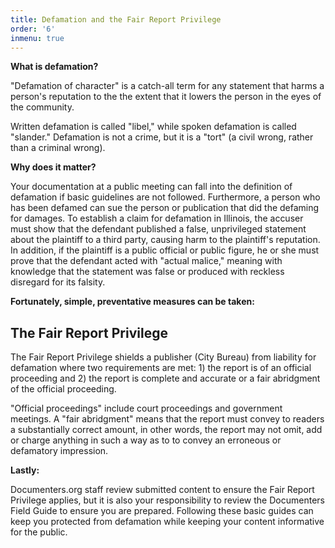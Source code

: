 ```yaml
---
title: Defamation and the Fair Report Privilege
order: '6'
inmenu: true
---
```

**What is defamation?**

"Defamation of character" is a catch-all term for any statement that harms a person's reputation to the the extent that it lowers the person in the eyes of the community. 

Written defamation is called "libel," while spoken defamation is called "slander." Defamation is not a crime, but it is a "tort" (a civil wrong, rather than a criminal wrong). 

**Why does it matter?**

Your documentation at a public meeting can fall into the definition of defamation if basic guidelines are not followed. Furthermore, a person who has been defamed can sue the person or publication that did the defaming for damages. To establish a claim for defamation in Illinois, the accuser must show that the defendant published a false, unprivileged statement about the plaintiff to a third party, causing harm to the plaintiff's reputation. In addition, if the plaintiff is a public official or public figure, he or she must prove that the defendant acted with "actual malice," meaning with knowledge that the statement was false or produced with reckless disregard for its falsity.

**Fortunately, simple, preventative measures can be taken:**

## The Fair Report Privilege

The Fair Report Privilege shields a publisher (City Bureau) from liability for defamation where two requirements are met: 1) the report is of an official proceeding and 2) the report is complete and accurate or a fair abridgment of the official proceeding.

"Official proceedings" include court proceedings and government meetings. A "fair abridgment" means that the report must convey to readers a substantially correct amount, in other words, the report may not omit, add or charge anything in such a way as to to convey an erroneous or defamatory impression.

**Lastly:**

Documenters.org staff review submitted content to ensure the Fair Report Privilege applies, but it is also your responsibility to review the Documenters Field Guide to ensure you are prepared. Following these basic guides can keep you protected from defamation while keeping your content informative for the public.
